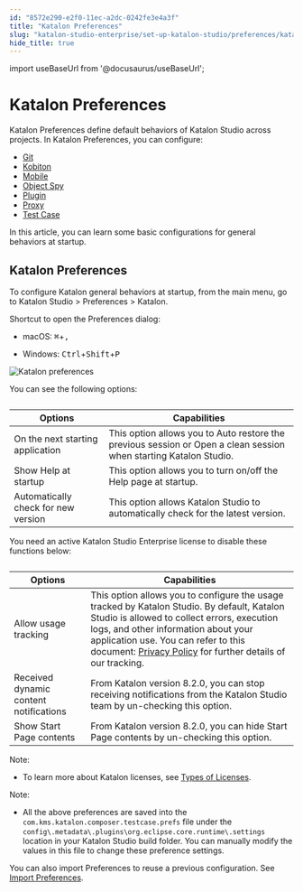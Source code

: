 ```yaml
---
id: "8572e290-e2f0-11ec-a2dc-0242fe3e4a3f"
title: "Katalon Preferences"
slug: "katalon-studio-enterprise/set-up-katalon-studio/preferences/katalon-preferences"
hide_title: true
---
```

import useBaseUrl from '@docusaurus/useBaseUrl';


# <a id="id" class="anchor_top_offset"/><a id="ariaid-title1" class="anchor_top_offset"/>Katalon Preferences

<p xmlns="http://www.w3.org/1999/xhtml" className="p">Katalon Preferences define default behaviors of Katalon Studio across projects. In Katalon Preferences, you can configure:</p> 
<ul xmlns="http://www.w3.org/1999/xhtml" className="ul"><li className="li"><a className="xref" href="/docs/katalon-studio-enterprise/integration/git-integration/git-integration#id_2">Git</a></li><li className="li"><a className="xref" href="/docs/katalon-studio-enterprise/integration/kobiton-integration#id_1">Kobiton</a></li><li className="li"><a className="xref" href="/docs/katalon-studio-enterprise/set-up-katalon-studio/preferences/mobile-preferences">Mobile</a></li><li className="li"><a className="xref" href="/docs/katalon-studio-enterprise/set-up-katalon-studio/preferences/object-spy-preferences">Object Spy</a></li><li className="li"><a className="xref" href="/docs/katalon-studio-enterprise/extend-katalon-studio/katalon-studio-plugins/using-plugins">Plugin</a></li><li className="li"><a className="xref" href="/docs/katalon-studio-enterprise/set-up-katalon-studio/preferences/proxy-preferences">Proxy</a></li><li className="li"><a className="xref" href="/docs/katalon-studio-enterprise/set-up-katalon-studio/preferences/test-case-preferences">Test Case</a></li></ul> 
<p xmlns="http://www.w3.org/1999/xhtml" className="p">In this article, you can learn some basic configurations for general behaviors at startup.</p> 

## <a id="id_1" class="anchor_top_offset"/>Katalon Preferences

<p xmlns="http://www.w3.org/1999/xhtml" className="p">To configure Katalon general behaviors at startup, from the main menu, go to <span className="ph uicontrol">Katalon Studio</span> &gt; <span className="ph uicontrol">Preferences</span> &gt; <span className="ph uicontrol">Katalon</span>.</p> 
<p xmlns="http://www.w3.org/1999/xhtml" className="p">Shortcut to open the <span className="ph uicontrol">Preferences</span> dialog:</p> 
<div xmlns="http://www.w3.org/1999/xhtml" className="p">
  <ul className="ul"><li className="li">
      <p className="p"><span className="ph uicontrol">macOS</span>: <kbd className="ph userinput">⌘</kbd>+<kbd className="ph userinput">,</kbd></p>
    </li><li className="li">
      <p className="p"><span className="ph uicontrol">Windows</span>: <kbd className="ph userinput">Ctrl</kbd>+<kbd className="ph userinput">Shift</kbd>+<kbd className="ph userinput">P</kbd></p>
    </li></ul>
</div>
<p xmlns="http://www.w3.org/1999/xhtml" className="p"><img className="image" width={600} src={useBaseUrl("/fcff1860-fcd6-11ec-a2dc-0242fe3e4a3f.png")} alt="Katalon preferences" /> </p> 
<p xmlns="http://www.w3.org/1999/xhtml" className="p">You can see the following options:</p> 
<table xmlns="http://www.w3.org/1999/xhtml" className="table"><caption /><colgroup><col /><col /></colgroup><thead className="thead"><tr className><th className="entry anchor_top_offset" id="id_1__entry__1">Options</th><th className="entry anchor_top_offset" id="id_1__entry__2">Capabilities</th></tr></thead><tbody className="tbody"><tr className><td className="entry" headers="id_1__entry__1 id_1__entry__2 ">On the next starting application</td><td className="entry" headers="id_1__entry__1 id_1__entry__2 ">This option allows you to <span className="ph uicontrol">Auto restore the previous session</span> or <span className="ph uicontrol">Open a clean session</span> when starting Katalon Studio.</td></tr><tr className><td className="entry" headers="id_1__entry__1 id_1__entry__2 ">Show Help at startup</td><td className="entry" headers="id_1__entry__1 id_1__entry__2 ">This option allows you to turn on/off the <span className="ph uicontrol">Help</span> page at startup.</td></tr><tr className><td className="entry" headers="id_1__entry__1 id_1__entry__2 ">Automatically check for new version</td><td className="entry" headers="id_1__entry__1 id_1__entry__2 ">This option allows Katalon Studio to automatically check for the latest version.</td></tr></tbody></table> 
<p xmlns="http://www.w3.org/1999/xhtml" className="p">You need an active Katalon Studio Enterprise license to disable these functions below:</p> 
<table xmlns="http://www.w3.org/1999/xhtml" className="table"><caption /><thead className="thead"><tr className><th className="entry anchor_top_offset" id="id_1__entry__9">Options</th><th className="entry anchor_top_offset" id="id_1__entry__10">Capabilities</th></tr></thead><tbody className="tbody"><tr className><td className="entry" headers="id_1__entry__9 id_1__entry__10 ">Allow usage tracking</td><td className="entry" headers="id_1__entry__9 id_1__entry__10 ">This option allows you to configure the usage tracked by Katalon Studio. By default, Katalon Studio is allowed to collect errors, execution logs, and other information about your application use. You can refer to this document: <a className="xref j-external-link" href="https://www.katalon.com/terms/katalon/privacy-policy/" target="_blank">Privacy Policy</a> for further details of our tracking.</td></tr><tr className><td className="entry" headers="id_1__entry__9 id_1__entry__10 ">Received dynamic content notifications</td><td className="entry" headers="id_1__entry__9 id_1__entry__10 ">From Katalon version 8.2.0, you can stop receiving notifications from the Katalon Studio team by un-checking this option.</td></tr><tr className><td className="entry" headers="id_1__entry__9 id_1__entry__10 ">Show Start Page contents</td><td className="entry" headers="id_1__entry__9 id_1__entry__10 ">From Katalon version 8.2.0, you can hide Start Page contents by un-checking this option.</td></tr></tbody></table> 
<div xmlns="http://www.w3.org/1999/xhtml" className="note note note_note"><span className="note__title">Note:</span> 
  <ul className="ul"><li className="li">To learn more about Katalon licenses, see <a className="xref" href="/docs/products-and-licenses/katalon-studio-enterprise-and-runtime-engine-licenses/license-overview">Types of Licenses</a>.</li></ul>
</div>
<div xmlns="http://www.w3.org/1999/xhtml" className="note note note_note"><span className="note__title">Note:</span> 
  <ul className="ul"><li className="li">All the above preferences are saved into the <code className="ph codeph">com.kms.katalon.composer.testcase.prefs</code> file under the <code className="ph codeph">config\.metadata\.plugins\org.eclipse.core.runtime\.settings</code> location in your Katalon Studio build folder. You can manually modify the values in this file to change these preference settings.</li></ul>
</div>
<p xmlns="http://www.w3.org/1999/xhtml" className="p">You can also import Preferences to reuse a previous configuration. See <a className="xref" href="/docs/katalon-studio-enterprise/set-up-katalon-studio/preferences/import-preferences">Import Preferences</a>.</p> 
